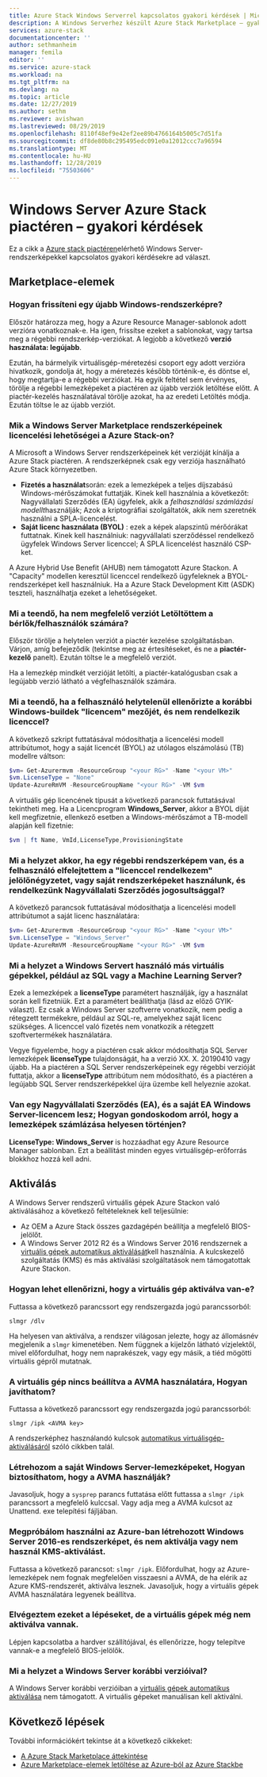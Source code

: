 ```yaml
---
title: Azure Stack Windows Serverrel kapcsolatos gyakori kérdések | Microsoft Docs
description: A Windows Serverhez készült Azure Stack Marketplace – gyakori kérdések listája
services: azure-stack
documentationcenter: ''
author: sethmanheim
manager: femila
editor: ''
ms.service: azure-stack
ms.workload: na
ms.tgt_pltfrm: na
ms.devlang: na
ms.topic: article
ms.date: 12/27/2019
ms.author: sethm
ms.reviewer: avishwan
ms.lastreviewed: 08/29/2019
ms.openlocfilehash: 8110f48ef9e42ef2ee89b4766164b5005c7d51fa
ms.sourcegitcommit: df8de80b8c295495edc091e0a12012ccc7a96594
ms.translationtype: MT
ms.contentlocale: hu-HU
ms.lasthandoff: 12/28/2019
ms.locfileid: "75503606"
---
```

# <a name="windows-server-in-azure-stack-marketplace-faq"></a>Windows Server Azure Stack piactéren – gyakori kérdések

Ez a cikk a [Azure stack piactéren](azure-stack-marketplace.md)elérhető Windows Server-rendszerképekkel kapcsolatos gyakori kérdésekre ad választ.

## <a name="marketplace-items"></a>Marketplace-elemek

### <a name="how-do-i-update-to-a-newer-windows-image"></a>Hogyan frissíteni egy újabb Windows-rendszerképre?

Először határozza meg, hogy a Azure Resource Manager-sablonok adott verzióra vonatkoznak-e. Ha igen, frissítse ezeket a sablonokat, vagy tartsa meg a régebbi rendszerkép-verziókat. A legjobb a következő **verzió használata: legújabb**.

Ezután, ha bármelyik virtuálisgép-méretezési csoport egy adott verzióra hivatkozik, gondolja át, hogy a méretezés később történik-e, és döntse el, hogy megtartja-e a régebbi verziókat. Ha egyik feltétel sem érvényes, törölje a régebbi lemezképeket a piactéren az újabb verziók letöltése előtt. A piactér-kezelés használatával törölje azokat, ha az eredeti Letöltés módja. Ezután töltse le az újabb verziót.

### <a name="what-are-the-licensing-options-for-windows-server-marketplace-images-on-azure-stack"></a>Mik a Windows Server Marketplace rendszerképeinek licencelési lehetőségei a Azure Stack-on?

A Microsoft a Windows Server rendszerképeinek két verzióját kínálja a Azure Stack piactéren. A rendszerképnek csak egy verziója használható Azure Stack környezetben.  

- **Fizetés a használat**során: ezek a lemezképek a teljes díjszabású Windows-mérőszámokat futtatják.
   Kinek kell használnia a következőt: Nagyvállalati Szerződés (EA) ügyfelek, akik a *felhasználási számlázási modellt*használják; Azok a kriptográfiai szolgáltatók, akik nem szeretnék használni a SPLA-licencelést.
- **Saját licenc használata (BYOL)** : ezek a képek alapszintű mérőórákat futtatnak.
   Kinek kell használniuk: nagyvállalati szerződéssel rendelkező ügyfelek Windows Server licenccel; A SPLA licencelést használó CSP-ket.

A Azure Hybrid Use Benefit (AHUB) nem támogatott Azure Stackon. A "Capacity" modellen keresztül licenccel rendelkező ügyfeleknek a BYOL-rendszerképet kell használniuk. Ha a Azure Stack Development Kitt (ASDK) teszteli, használhatja ezeket a lehetőségeket.

### <a name="what-if-i-downloaded-the-wrong-version-to-offer-my-tenantsusers"></a>Mi a teendő, ha nem megfelelő verziót Letöltöttem a bérlők/felhasználók számára?

Először törölje a helytelen verziót a piactér kezelése szolgáltatásban. Várjon, amíg befejeződik (tekintse meg az értesítéseket, és ne a **piactér-kezelő** panelt). Ezután töltse le a megfelelő verziót.

Ha a lemezkép mindkét verzióját letölti, a piactér-katalógusban csak a legújabb verzió látható a végfelhasználók számára.

### <a name="what-if-my-user-incorrectly-checked-the-i-have-a-license-box-in-previous-windows-builds-and-they-dont-have-a-license"></a>Mi a teendő, ha a felhasználó helytelenül ellenőrizte a korábbi Windows-buildek "licencem" mezőjét, és nem rendelkezik licenccel?

A következő szkript futtatásával módosíthatja a licencelési modell attribútumot, hogy a saját licencét (BYOL) az utólagos elszámolású (TB) modellre váltson:

```powershell
$vm= Get-Azurermvm -ResourceGroup "<your RG>" -Name "<your VM>"
$vm.LicenseType = "None"
Update-AzureRmVM -ResourceGroupName "<your RG>" -VM $vm
```

A virtuális gép licencének típusát a következő parancsok futtatásával tekintheti meg. Ha a Licencprogram **Windows_Server**, akkor a BYOL díját kell megfizetnie, ellenkező esetben a Windows-mérőszámot a TB-modell alapján kell fizetnie:

```powershell
$vm | ft Name, VmId,LicenseType,ProvisioningState
```

### <a name="what-if-i-have-an-older-image-and-my-user-forgot-to-check-the-i-have-a-license-box-or-we-use-our-own-images-and-we-do-have-enterprise-agreement-entitlement"></a>Mi a helyzet akkor, ha egy régebbi rendszerképem van, és a felhasználó elfelejtettem a "licenccel rendelkezem" jelölőnégyzetet, vagy saját rendszerképeket használunk, és rendelkezünk Nagyvállalati Szerződés jogosultsággal?

A következő parancsok futtatásával módosíthatja a licencelési modell attribútumot a saját licenc használatára:

```powershell
$vm= Get-Azurermvm -ResourceGroup "<your RG>" -Name "<your VM>"
$vm.LicenseType = "Windows_Server"
Update-AzureRmVM -ResourceGroupName "<your RG>" -VM $vm
```

### <a name="what-about-other-vms-that-use-windows-server-such-as-sql-or-machine-learning-server"></a>Mi a helyzet a Windows Servert használó más virtuális gépekkel, például az SQL vagy a Machine Learning Server?

Ezek a lemezképek a **licenseType** paramétert használják, így a használat során kell fizetniük. Ezt a paramétert beállíthatja (lásd az előző GYIK-választ). Ez csak a Windows Server szoftverre vonatkozik, nem pedig a rétegzett termékekre, például az SQL-re, amelyekhez saját licenc szükséges. A licenccel való fizetés nem vonatkozik a rétegzett szoftvertermékek használatára.

Vegye figyelembe, hogy a piactéren csak akkor módosíthatja SQL Server lemezképek **licenseType** tulajdonságát, ha a verzió XX. X. 20190410 vagy újabb. Ha a piactéren a SQL Server rendszerképeinek egy régebbi verzióját futtatja, akkor a **licenseType** attribútum nem módosítható, és a piactéren a legújabb SQL Server rendszerképekkel újra üzembe kell helyeznie azokat.

### <a name="i-have-an-enterprise-agreement-ea-and-will-be-using-my-ea-windows-server-license-how-do-i-make-sure-images-are-billed-correctly"></a>Van egy Nagyvállalati Szerződés (EA), és a saját EA Windows Server-licencem lesz; Hogyan gondoskodom arról, hogy a lemezképek számlázása helyesen történjen?

**LicenseType: Windows_Server** is hozzáadhat egy Azure Resource Manager sablonban. Ezt a beállítást minden egyes virtuálisgép-erőforrás blokkhoz hozzá kell adni.

## <a name="activation"></a>Aktiválás

A Windows Server rendszerű virtuális gépek Azure Stackon való aktiválásához a következő feltételeknek kell teljesülnie:

- Az OEM a Azure Stack összes gazdagépén beállítja a megfelelő BIOS-jelölőt.
- A Windows Server 2012 R2 és a Windows Server 2016 rendszernek a [virtuális gépek automatikus aktiválását](/previous-versions/windows/it-pro/windows-server-2012-R2-and-2012/dn303421(v=ws.11))kell használnia. A kulcskezelő szolgáltatás (KMS) és más aktiválási szolgáltatások nem támogatottak Azure Stackon.

### <a name="how-can-i-verify-that-my-virtual-machine-is-activated"></a>Hogyan lehet ellenőrizni, hogy a virtuális gép aktiválva van-e?

Futtassa a következő parancssort egy rendszergazda jogú parancssorból:

```shell
slmgr /dlv
```

Ha helyesen van aktiválva, a rendszer világosan jelezte, hogy az állomásnév megjelenik a `slmgr` kimenetében. Nem függnek a kijelzőn látható vízjelektől, mivel előfordulhat, hogy nem naprakészek, vagy egy másik, a tiéd mögötti virtuális gépről mutatnak.

### <a name="my-vm-is-not-set-up-to-use-avma-how-can-i-fix-it"></a>A virtuális gép nincs beállítva a AVMA használatára, Hogyan javíthatom?

Futtassa a következő parancssort egy rendszergazda jogú parancssorból:

```shell
slmgr /ipk <AVMA key>
```

A rendszerképhez használandó kulcsok [automatikus virtuálisgép-aktiválásáról](/previous-versions/windows/it-pro/windows-server-2012-R2-and-2012/dn303421(v=ws.11)) szóló cikkben talál.

### <a name="i-create-my-own-windows-server-images-how-can-i-make-sure-they-use-avma"></a>Létrehozom a saját Windows Server-lemezképeket, Hogyan biztosíthatom, hogy a AVMA használják?

Javasoljuk, hogy a `sysprep` parancs futtatása előtt futtassa a `slmgr /ipk` parancssort a megfelelő kulccsal. Vagy adja meg a AVMA kulcsot az Unattend. exe telepítési fájljában.

### <a name="i-am-trying-to-use-my-windows-server-2016-image-created-on-azure-and-it-is-not-activating-or-using-kms-activation"></a>Megpróbálom használni az Azure-ban létrehozott Windows Server 2016-es rendszerképet, és nem aktiválja vagy nem használ KMS-aktiválást.

Futtassa a következő parancsot: `slmgr /ipk`. Előfordulhat, hogy az Azure-lemezképek nem fognak megfelelően visszaesni a AVMA, de ha elérik az Azure KMS-rendszerét, aktiválva lesznek. Javasoljuk, hogy a virtuális gépek AVMA használatára legyenek beállítva.

### <a name="i-have-performed-all-of-these-steps-but-my-virtual-machines-are-still-not-activating"></a>Elvégeztem ezeket a lépéseket, de a virtuális gépek még nem aktiválva vannak.

Lépjen kapcsolatba a hardver szállítójával, és ellenőrizze, hogy telepítve vannak-e a megfelelő BIOS-jelölők.

### <a name="what-about-earlier-versions-of-windows-server"></a>Mi a helyzet a Windows Server korábbi verzióival?

A Windows Server korábbi verzióiban a [virtuális gépek automatikus aktiválása](/previous-versions/windows/it-pro/windows-server-2012-R2-and-2012/dn303421(v=ws.11)) nem támogatott. A virtuális gépeket manuálisan kell aktiválni.

## <a name="next-steps"></a>Következő lépések

További információkért tekintse át a következő cikkeket:

- [A Azure Stack Marketplace áttekintése](azure-stack-marketplace.md)
- [Azure Marketplace-elemek letöltése az Azure-ból az Azure Stackbe](azure-stack-download-azure-marketplace-item.md)
